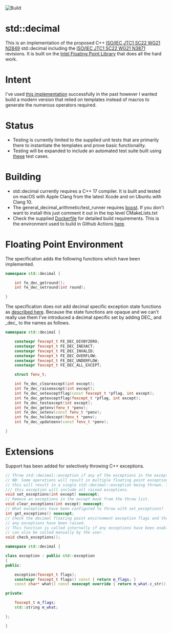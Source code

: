 ![Build](https://github.com/GaryHughes/stddecimal/workflows/Build/badge.svg)


# std::decimal

This is an implementation of the proposed C++ [ISO/IEC JTC1 SC22 WG21 N2849](http://www.open-std.org/JTC1/SC22/WG21/docs/papers/2009/n2849.pdf) std::decimal including the [ISO/IEC JTC1 SC22 WG21 N3871](http://open-std.org/JTC1/SC22/WG21/docs/papers/2014/n3871.html) revisions. It is built on the [Intel Floating Point Library](https://software.intel.com/content/www/us/en/develop/articles/pre-release-license-agreement-for-intel-decimal-floating-point-math-library.html) that does all the hard work.

# Intent

I've used [this implementation](https://sourceforge.net/p/stddecimal/code/HEAD/tree/trunk/) successfully in the past however I wanted build a modern version that relied on templates instead of macros to generate the numerous operators required.

# Status

* Testing is currently limited to the supplied unit tests that are primarily there to instantiate the templates and prove basic functionality.
* Testing will be expanded to include an automated test suite built using [these](http://speleotrove.com/decimal/dectest.html) test cases.

# Building

* std::decimal currently requires a C++ 17 compiler. It is built and tested on macOS with Apple Clang from the latest Xcode and on Ubuntu with Clang 10.
* The general_decimal_arithmetic/test_runner requires [boost](https://boost.org). If you don't want to install this just comment it out in the top level CMakeLists.txt
* Check the supplied [Dockerfile](https://github.com/GaryHughes/stddecimal/blob/main/Dockerfile) for detailed build requirements. This is the environment used to build in Github Actions [here](https://github.com/GaryHughes/stddecimal/actions?query=workflow%3ABuild).
# Floating Point Environment

The specification adds the following functions which have been implemented.

```c++
namespace std::decimal {

    int fe_dec_getround();
    int fe_dec_setround(int round);  

}
```

The specification does not add decimal specific exception state functions as [described here](https://en.cppreference.com/w/cpp/numeric/fenv). Because the state functions are opaque and we can't really use them I've introduced a decimal specific set by adding DEC\_ and \_dec\_ to the names as follows.

```c++
namespace std::decimal {

    constexpr fexcept_t FE_DEC_DIVBYZERO;
    constexpr fexcept_t FE_DEC_INEXACT;
    constexpr fexcept_t FE_DEC_INVALID;
    constexpr fexcept_t FE_DEC_OVERFLOW;
    constexpr fexcept_t FE_DEC_UNDERFLOW;
    constexpr fexcept_t FE_DEC_ALL_EXCEPT;

    struct fenv_t;

    int fe_dec_clearexcept(int except);
    int fe_dec_raiseexcept(int except);
    int fe_dec_setexceptflag(const fexcept_t *pflag, int except);
    int fe_dec_getexceptflag(fexcept_t *pflag, int except);
    int fe_dec_testexcept(int except);
    int fe_dec_getenv(fenv_t *penv);
    int fe_dec_setenv(const fenv_t *penv);
    int fe_dec_holdexcept(fenv_t *penv);
    int fe_dec_updateenv(const fenv_t *penv);

}
```

# Extensions

Support has been added for selectively throwing C++ exceptions.

```c++
// Throw std::decimal::exception if any of the exceptions in the except mask are raised.
// NB: Some operations will result in multiple floating point exceptions being raised and
// this will result in a single std::decimal::exception being thrown. The flags property of
/// this exception will include all raised exceptions.
void set_exceptions(int except) noexcept;
// Remove an exceptions in the except mask from the throw list.
void clear_exceptions(int except) noexcept;
// What exceptions have been configured to throw with set_exceptions?
int get_exceptions() noexcept;
// Check the decimal floating point environment exception flags and throw a std:decimal::exception if
// any exceptions have been raised.
// This function is called internally if any exceptions have been enabled with set_exceptions but it
// can also be called manually by the user.
void check_exceptions();
```



```c++
namespace std::decimal {

class exception : public std::exception
{
public:

    exception(fexcept_t flags);
    constexpr fexcept_t flags() const { return m_flags; }
    const char* what() const noexcept override { return m_what.c_str(); }

private:

    fexcept_t m_flags;
    std::string m_what;

};

}

```